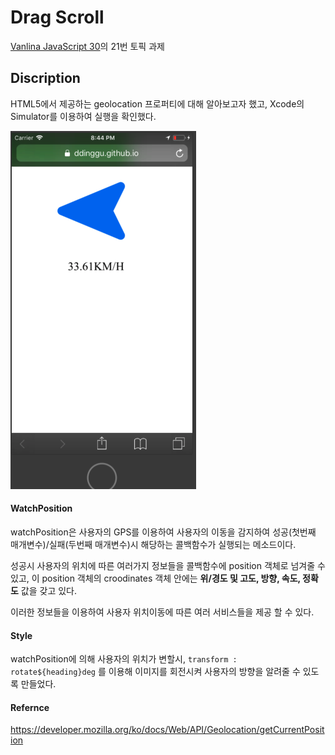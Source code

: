 # Drag Scroll

[Vanlina JavaScript 30](https://javascript30.com/)의 21번 토픽 과제 


## Discription
HTML5에서 제공하는 geolocation 프로퍼티에 대해 알아보고자 했고, Xcode의 Simulator를 이용하여 실행을 확인했다.

![image](https://github.com/ddinggu/compass/blob/master/screenshot.png?raw=true)



#### WatchPosition

watchPosition은 사용자의 GPS를 이용하여 사용자의 이동을 감지하여 성공(첫번째 매개변수)/실패(두번째 매개변수)시 해당하는 콜백함수가 실행되는 메소드이다. 

성공시 사용자의 위치에 따른 여러가지 정보들을 콜백함수에 position 객체로 넘겨줄 수 있고, 이 position 객체의 croodinates 객체 안에는 **위/경도 및 고도, 방향, 속도, 정확도** 값을 갖고 있다.

이러한 정보들을 이용하여 사용자 위치이동에 따른 여러 서비스들을 제공 할 수 있다. 

#### Style

watchPosition에 의해 사용자의 위치가 변할시, ```transform : rotate${heading}deg``` 를 이용해 이미지를 회전시켜 사용자의 방향을 알려줄 수 있도록 만들었다. 


#### Refernce 

https://developer.mozilla.org/ko/docs/Web/API/Geolocation/getCurrentPosition